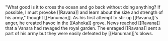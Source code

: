 "What good is it to cross the ocean and go back without doing anything? If possible, I must provoke [[Ravana]] and learn about the size and strength of his army," thought [[Hanuman]]. As his first attempt to stir up [[Ravana]]'s anger, he created havoc in the [[Ashoka]] grove. News reached [[Ravana]] that a Vanara had ravaged the royal garden. The enraged [[Ravana]] sent a part of his army but they were easily defeated by [[Hanuman]]'s blows.